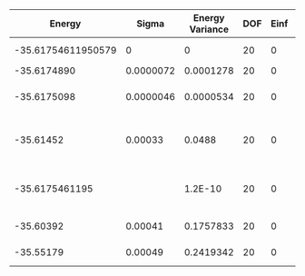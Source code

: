 | Energy             | Sigma     | Energy Variance | DOF | Einf | Method                                | Reference |
|--------------------|-----------|-----------------|-----|------|---------------------------------------|-----------|
| -35.61754611950579 | 0         | 0               | 20  | 0    | Exact diagonalization                 | [code](https://github.com/varbench/methods/blob/main/scripts/Heisenberg/chain_20_P/ed_netket.sh) |
| -35.6174890        | 0.0000072 | 0.0001278       | 20  | 0    | RNN                                   | [code](https://github.com/varbench/methods/blob/main/scripts/Heisenberg/chain_20_P/vmc_rnn.sh) |
| -35.6175098        | 0.0000046 | 0.0000534       | 20  | 0    | RNN + translational symmetry          | [code](https://github.com/varbench/methods/blob/main/scripts/Heisenberg/chain_20_P/vmc_rnn.sh) |
| -35.61452          | 0.00033   | 0.0488          | 20  | 0    | VMC with projected fermions + Jastrow | [code](https://github.com/varbench/methods/blob/main/scripts/Heisenberg/chain_20_P/vmc_gutzwiller.sh) |
| -35.6175461195     |           | 1.2E-10         | 20  | 0    | DMRG (max truncation error ~ 1.0E-13) | TODO: ask Max |
| -35.60392          | 0.00041   | 0.1757833       | 20  | 0    | RBM (alpha = 1)                       | [code](https://github.com/varbench/methods/blob/main/scripts/Heisenberg/chain_20_P/vmc_rbm.sh) |
| -35.55179          | 0.00049   | 0.2419342       | 20  | 0    | Jastrow baseline                      | [code](https://github.com/varbench/methods/blob/main/scripts/Heisenberg/chain_20_P/vmc_jastrow.sh) |
